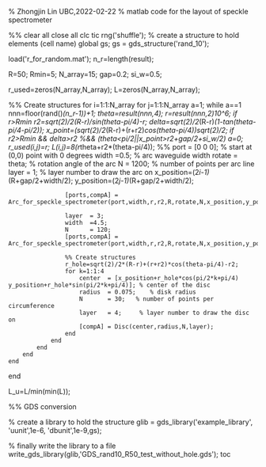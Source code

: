 % Zhongjin Lin UBC,2022-02-22
% matlab code for the layout of speckle spectrometer



%%
clear all
close all
clc
tic
rng('shuffle');
% create a structure to hold elements (cell name)
global gs;
gs = gds_structure('rand_10');

load('r_for_random.mat');
n_r=length(result);

R=50; 
Rmin=5;
N_array=15;
gap=0.2;
si_w=0.5;

r_used=zeros(N_array,N_array);
L=zeros(N_array,N_array);

%% Create structures
for i=1:1:N_array
    for j=1:1:N_array
        a=1;
        while a==1
            nnn=floor(rand()*(n_r-1))+1;
            theta=result(nnn,4);
            r=result(nnn,2)*10^6;
            if r>Rmin
                r2=sqrt(2)/2*(R-r)/sin(theta-pi/4)-r;
                delta=sqrt(2)/2*(R-r)*(1-tan(theta-pi/4-pi/2));
                x_point=(sqrt(2)/2*(R-r)+(r+r2)*cos(theta-pi/4))*sqrt(2)/2;
                if r2>Rmin && delta>r2 %&& (theta<pi/2||x_point>r2+gap/2+si_w/2)
                    a=0;
                    r_used(i,j)=r;
                    L(i,j)=8*(r*theta+r2*(theta-pi/4));
                 %%
                    port   = [0 0 0];   % start at (0,0) point with 0 degrees
                    width  =0.5;       % arc waveguide width
                    rotate = theta;        % rotation angle of the arc
                    N      = 1200;       % number of points per arc line
                    layer  = 1;         % layer number to draw the arc on
                    x_position=(2*i-1)*(R+gap/2+width/2);
                    y_position=(2*j-1)*(R+gap/2+width/2);
                    
                    [ports,compA] = Arc_for_speckle_spectrometer(port,width,r,r2,R,rotate,N,x_position,y_position,layer);
                    
                    layer  = 3;
                    width  =4.5;
                    N      = 120;
                    [ports,compA] = Arc_for_speckle_spectrometer(port,width,r,r2,R,rotate,N,x_position,y_position,layer);
                    
                    %% Create structures
                    r_hole=sqrt(2)/2*(R-r)+(r+r2)*cos(theta-pi/4)-r2;
                    for k=1:1:4
                        center  = [x_position+r_hole*cos(pi/2*k+pi/4) y_position+r_hole*sin(pi/2*k+pi/4)]; % center of the disc
                        radius  = 0.075;    % disk radius
                        N       = 30;   % number of points per circumference
                        layer   = 4;     % layer number to draw the disc on                       
                        [compA] = Disc(center,radius,N,layer);
                    end                   
                end
            end
        end
    end
end

L_u=L/min(min(L));

%% GDS conversion

% create a library to hold the structure
glib = gds_library('example_library', 'uunit',1e-6, 'dbunit',1e-9,gs);

% finally write the library to a file
write_gds_library(glib,'GDS_rand10_R50_test_without_hole.gds');
toc
